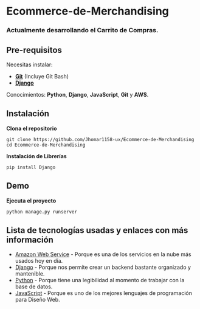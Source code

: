 # Ecommerce-de-Merchandising

### Actualmente desarrollando el Carrito de Compras.

## Pre-requisitos

Necesitas instalar:
- **[Git](https://git-scm.com/downloads)** (Incluye Git Bash)
- **[Django](https://www.djangoproject.com/download/)**

Conocimientos: **Python**, **Django**, **JavaScript**, **Git** y **AWS**.

## Instalación
**Clona el repositorio**
```
git clone https://github.com/Jhomar1158-ux/Ecommerce-de-Merchandising
cd Ecommerce-de-Merchandising
```

**Instalación de Librerías**
```
pip install Django
```

## Demo
**Ejecuta el proyecto**
```
python manage.py runserver
```

## Lista de tecnologías usadas y enlaces con más información
- [Amazon Web Service](https://aws.amazon.com/) - Porque es una de los servicios en la nube más usados hoy en día. 
- [Django](https://docs.djangoproject.com/en/4.0/) - Porque nos permite crear un backend bastante organizado y mantenible.
- [Python](https://docs.python.org/3/) - Porque tiene una legibilidad al momento de trabajar con la base de datos.
- [JavaScript](https://developer.mozilla.org/es/docs/Web/JavaScript/A_re-introduction_to_JavaScript) - Porque es uno de los mejores lenguajes de programación para Diseño Web.
